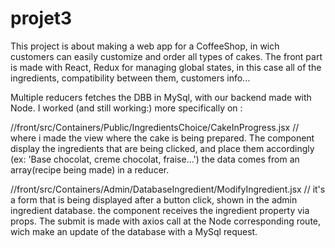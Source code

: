 # projet3
This project is about making a web app for a CoffeeShop, in wich customers can easily customize and order all types of cakes.
The front part is made with React, Redux for managing global states, in this case all of the ingredients, 
compatibility between them, customers info... 

Multiple reducers fetches the DBB in MySql, with our backend made with Node.
I worked (and still working:) more specifically on :

//front/src/Containers/Public/IngredientsChoice/CakeInProgress.jsx // where i made the view where the cake is being prepared.
The component display the ingredients that are being clicked, and place them accordingly (ex: 'Base chocolat, creme chocolat, fraise...')
the data comes from an array(recipe being made) in a reducer.

//front/src/Containers/Admin/DatabaseIngredient/ModifyIngredient.jsx // it's a form that is being displayed after a button click, shown in
the admin ingredient database. the component receives the ingredient property via props. The submit is made with axios call at the
Node corresponding route, wich make an update of the database with a MySql request.





